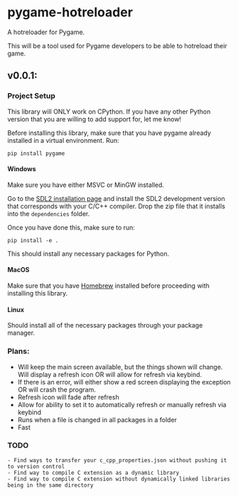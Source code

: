 # pygame-hotreloader

A hotreloader for Pygame.

This will be a tool used for Pygame developers to be able to hotreload their game.

## v0.0.1:

### Project Setup

This library will ONLY work on CPython. If you have any other Python version that you are willing to add support for, let me know!

Before installing this library, make sure that you have pygame already installed in a virtual environment.
Run:
```
pip install pygame
```

#### Windows

Make sure you have either MSVC or MinGW installed.

Go to the [SDL2 installation page](https://github.com/libsdl-org/SDL/releases) and
install the SDL2 development version that corresponds with your C/C++ compiler.
Drop the zip file that it installs into the `dependencies` folder.

Once you have done this, make sure to run:

```
pip install -e .
```

This should install any necessary packages for Python.

#### MacOS

Make sure that you have [Homebrew](https://brew.sh/) installed before proceeding with installing this library.

#### Linux

Should install all of the necessary packages through your package manager.


### Plans:

- Will keep the main screen available, but the things shown will change. Will display a refresh icon OR will allow for refresh via keybind.
- If there is an error, will either show a red screen displaying the exception OR will crash the program.
- Refresh icon will fade after refresh
- Allow for ability to set it to automatically refresh or manually refresh via keybind
- Runs when a file is changed in all packages in a folder
- Fast

### TODO
    - Find ways to transfer your c_cpp_properties.json without pushing it to version control
    - Find way to compile C extension as a dynamic library
    - Find way to compile C extension without dynamically linked libraries being in the same directory
    